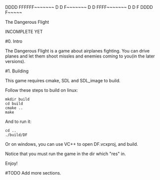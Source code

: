 
 DDDD   FFFFFF~~~~~~~
 D   D  F~~~~~~~
 D   D  FFFF~~~~~~~
 D   D  F
 DDDD   F~~~~~


The Dangerous Flight

INCOMPLETE YET

#0. Intro

The Dangerous Flight is a game about airplanes fighting. You can drive
planes and let them shoot missles and enemies coming to you(in the later
versions). 

#1. Building

This game requires cmake, SDL and SDL_image to build.

Follow these steps to build on linux:

```
mkdir build
cd build
cmake ..
make
```

And to run it:

```
cd ..
./build/DF
```

Or on windows, you can use VC++ to open DF.vcxproj, and build.

Notice that you must run the game in the dir which "res" in.

Enjoy!

#TODO
Add more sections.


